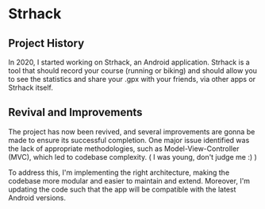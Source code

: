 # Strhack

## Project History
In 2020, I started working on Strhack, an Android application. Strhack is a tool that should record your course (running or biking) and should allow you to see the statistics and share your .gpx with your friends, via other apps or Strhack itself.

## Revival and Improvements
The project has now been revived, and several improvements are gonna be made to ensure its successful completion. One major issue identified was the lack of appropriate methodologies, such as Model-View-Controller (MVC), which led to codebase complexity.
( I was young, don't judge me :) )

To address this, I'm implementing the right architecture, making the codebase more modular and easier to maintain and extend.
Moreover, I'm updating the code such that the app will be compatible with the latest Android versions.
